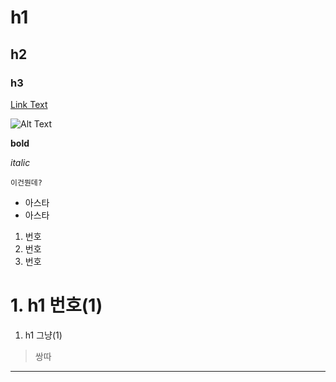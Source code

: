 # h1
## h2
### h3

[Link Text](http://yongmangu105.cafe24.com/etc/event_view?number=114)

![Alt Text](http://yongmangu105.cafe24.com/lib/upload/event/uploads/5fbc8ca6e03ce9daa226282ed3d83f9b.gif)

**bold**

_italic_

`이건뭔데?`

* 아스타
* 아스타

1. 번호
2. 번호
3. 번호

# 1. h1 번호(1)
1. h1 그냥(1)

> 쌍따

***
